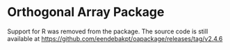 Orthogonal Array Package
========================

Support for R was removed from the package. The source code is still available at https://github.com/eendebakpt/oapackage/releases/tag/v2.4.6

